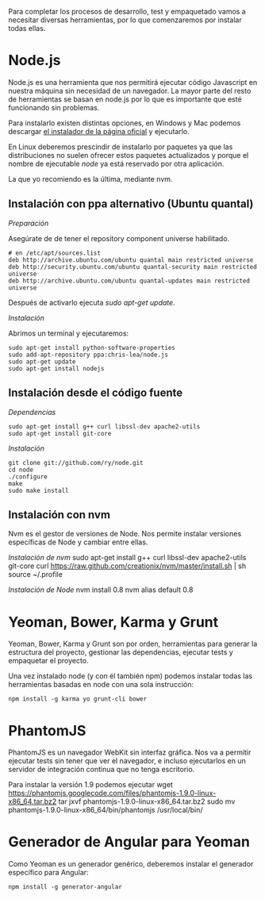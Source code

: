 Para completar los procesos de desarrollo, test y empaquetado vamos a necesitar diversas herramientas, por lo que comenzaremos por instalar todas ellas.

Node.js
===========
Node.js es una herramienta que nos permitirá ejecutar código Javascript en nuestra máquina sin necesidad de un navegador. La mayor parte del resto de herramientas se basan en node.js por lo que es importante que esté funcionando sin problemas.

Para instalarlo existen distintas opciones, en Windows y Mac podemos descargar [el instalador de la página oficial](http://nodejs.org/download/) y ejecutarlo.

En Linux deberemos prescindir de instalarlo por paquetes  ya que las distribuciones no suelen ofrecer estos paquetes actualizados y porque el nombre de ejecutable *node* ya está reservado por otra aplicación.

La que yo recomiendo es la última, mediante nvm.

Instalación con ppa alternativo (Ubuntu quantal)
-----------------------------------------------------------------------
*Preparación*

Asegúrate de de tener el repository component universe habilitado.

    # en /etc/apt/sources.list
    deb http://archive.ubuntu.com/ubuntu quantal main restricted universe
    deb http://security.ubuntu.com/ubuntu quantal-security main restricted universe
    deb http://archive.ubuntu.com/ubuntu quantal-updates main restricted universe

Después de activarlo ejecuta *sudo apt-get update*.

*Instalación*

Abrimos un terminal y ejecutaremos:

    sudo apt-get install python-software-properties
    sudo add-apt-repository ppa:chris-lea/node.js
    sudo apt-get update
    sudo apt-get install nodejs

Instalación desde el código fuente
--------------------------------------------------
*Dependencias*

    sudo apt-get install g++ curl libssl-dev apache2-utils
    sudo apt-get install git-core

*Instalación*

    git clone git://github.com/ry/node.git
    cd node
    ./configure
    make
    sudo make install

Instalación con nvm 
-------------------------------
Nvm es el gestor de versiones de Node. Nos permite instalar versiones específicas de Node y cambiar entre ellas.

*Instalación de nvm*
    sudo apt-get install g++ curl libssl-dev apache2-utils git-core
    curl https://raw.github.com/creationix/nvm/master/install.sh | sh
    source ~/.profile

*Instalación de Node*
    nvm install 0.8
    nvm alias default 0.8

Yeoman, Bower, Karma y Grunt
=============================

Yeoman, Bower, Karma y Grunt son por orden, herramientas para generar la estructura del proyecto, gestionar las dependencias, ejecutar tests y empaquetar el proyecto.

Una vez instalado node (y con él también npm) podemos instalar todas las herramientas basadas en node con una sola instrucción:

    npm install -g karma yo grunt-cli bower

PhantomJS
=============

PhantomJS es un navegador WebKit sin interfaz gráfica. Nos va a permitir ejecutar tests sin tener que ver el navegador, e incluso ejecutarlos en un servidor de integración continua que no tenga escritorio.

Para instalar la versión 1.9 podemos ejecutar
    wget https://phantomjs.googlecode.com/files/phantomjs-1.9.0-linux-x86_64.tar.bz2
    tar jxvf phantomjs-1.9.0-linux-x86_64.tar.bz2
    sudo mv phantomjs-1.9.0-linux-x86_64/bin/phantomjs /usr/local/bin/

Generador de Angular para Yeoman
================================
Como Yeoman es un generador genérico, deberemos instalar el generador específico para Angular:

    npm install -g generator-angular


